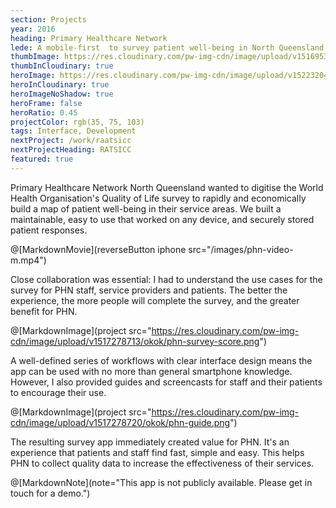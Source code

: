 ```yaml
---
section: Projects
year: 2016
heading: Primary Healthcare Network
lede: A mobile-first  to survey patient well-being in North Queensland.
thumbImage: https://res.cloudinary.com/pw-img-cdn/image/upload/v1516953097/okok/thumb-phn.jpg
thumbInCloudinary: true
heroImage: https://res.cloudinary.com/pw-img-cdn/image/upload/v1522320430/okok/phn-mobile-screens-ash.png
heroInCloudinary: true
heroImageNoShadow: true
heroFrame: false
heroRatio: 0.45
projectColor: rgb(35, 75, 103)
tags: Interface, Development
nextProject: /work/raatsicc
nextProjectHeading: RATSICC
featured: true
---
```


Primary Healthcare Network North Queensland wanted to digitise the World Health Organisation's Quality of Life survey to rapidly and economically build a map of patient well-being in their service areas. We built a maintainable, easy to use that worked on any device, and securely stored patient responses.

<!-- @[MarkdownMovie](laptop src="/images/phn-video.mp4") -->

@[MarkdownMovie](reverseButton iphone src="/images/phn-video-m.mp4")

<!-- We built the app using React.js to allow flexible iteration as feedback required it. For example, we can now add offline capability into the app without rewritting it. This may become useful in remote parts of Queensland with intermittent internet coverage. -->

Close collaboration was essential: I had to understand the use cases for the survey for PHN staff, service providers and patients. The better the experience, the more people will complete the survey, and the greater benefit for PHN.

@[MarkdownImage](project src="https://res.cloudinary.com/pw-img-cdn/image/upload/v1517278713/okok/phn-survey-score.png")

<!-- All data collected is anonymous. At survey completion, users are presented with a score that rates their quality of life. Users can share their score by email or SMS. -->

A well-defined series of workflows with clear interface design means the app can be used with no more than general smartphone knowledge. However, I also provided guides and screencasts for staff and their patients to encourage their use.

<!-- > Client quote here” _CEO dude_ -->

@[MarkdownImage](project src="https://res.cloudinary.com/pw-img-cdn/image/upload/v1517278720/okok/phn-guide.png")

<!-- And the app is easily adaptable as we discover further use cases over time.  -->

The resulting survey app immediately created value for PHN. It's an experience that patients and staff find fast, simple and easy. This helps PHN to collect quality data to increase the effectiveness of their services.

@[MarkdownNote](note="This app is not publicly available. Please get in touch for a demo.")
